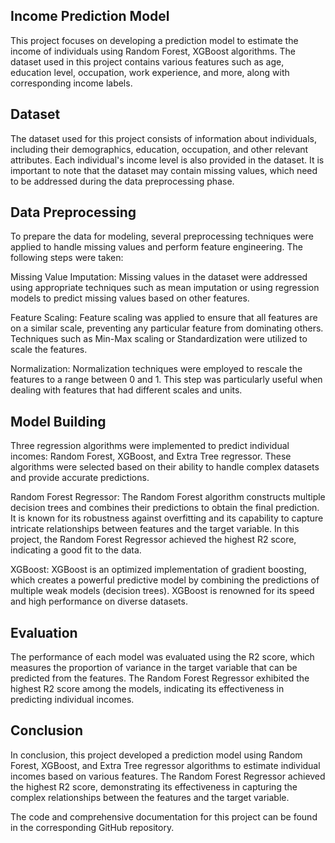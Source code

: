 <h2>Income Prediction Model</h2>
This project focuses on developing a prediction model to estimate the income of individuals using Random Forest, XGBoost algorithms. The dataset used in this project contains various features such as age, education level, occupation, work experience, and more, along with corresponding income labels.

<h2>Dataset</h2>
The dataset used for this project consists of information about individuals, including their demographics, education, occupation, and other relevant attributes. Each individual's income level is also provided in the dataset. It is important to note that the dataset may contain missing values, which need to be addressed during the data preprocessing phase.

<h2>Data Preprocessing</h2>
To prepare the data for modeling, several preprocessing techniques were applied to handle missing values and perform feature engineering. The following steps were taken:

Missing Value Imputation: Missing values in the dataset were addressed using appropriate techniques such as mean imputation or using regression models to predict missing values based on other features.

Feature Scaling: Feature scaling was applied to ensure that all features are on a similar scale, preventing any particular feature from dominating others. Techniques such as Min-Max scaling or Standardization were utilized to scale the features.

Normalization: Normalization techniques were employed to rescale the features to a range between 0 and 1. This step was particularly useful when dealing with features that had different scales and units.

<h2>Model Building</h2>
Three regression algorithms were implemented to predict individual incomes: Random Forest, XGBoost, and Extra Tree regressor. These algorithms were selected based on their ability to handle complex datasets and provide accurate predictions.

Random Forest Regressor: The Random Forest algorithm constructs multiple decision trees and combines their predictions to obtain the final prediction. It is known for its robustness against overfitting and its capability to capture intricate relationships between features and the target variable. In this project, the Random Forest Regressor achieved the highest R2 score, indicating a good fit to the data.

XGBoost: XGBoost is an optimized implementation of gradient boosting, which creates a powerful predictive model by combining the predictions of multiple weak models (decision trees). XGBoost is renowned for its speed and high performance on diverse datasets.

<h2>Evaluation</h2>
The performance of each model was evaluated using the R2 score, which measures the proportion of variance in the target variable that can be predicted from the features. The Random Forest Regressor exhibited the highest R2 score among the models, indicating its effectiveness in predicting individual incomes.

<h2>Conclusion</h2>
In conclusion, this project developed a prediction model using Random Forest, XGBoost, and Extra Tree regressor algorithms to estimate individual incomes based on various features. The Random Forest Regressor achieved the highest R2 score, demonstrating its effectiveness in capturing the complex relationships between the features and the target variable.

The code and comprehensive documentation for this project can be found in the corresponding GitHub repository.
